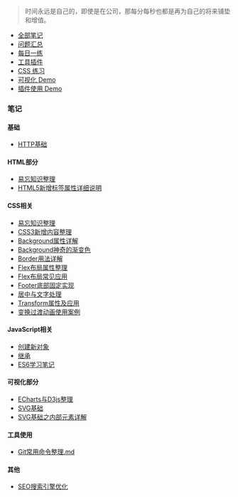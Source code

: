 > 时间永远是自己的，即使是在公司，那每分每秒也都是再为自己的将来铺垫和增值。

* [全部笔记](https://github.com/junruchen/junruchen.github.io/wiki)
* [问题汇总](https://github.com/junruchen/junruchen.github.io/wiki/%E9%97%AE%E9%A2%98%E6%B1%87%E6%80%BB)
* [每日一练]()
* [工具插件]()
* [CSS 练习]()
* [可视化 Demo]()
* [插件使用 Demo]()

### 笔记
#### 基础
* [HTTP基础](https://github.com/junruchen/junruchen.github.io/wiki/HTTP-%E5%9F%BA%E7%A1%80%E6%95%B4%E7%90%86)

#### HTML部分
* [易忘知识整理](https://github.com/junruchen/junruchen.github.io/wiki/HTML-%E6%98%93%E5%BF%98%E7%9F%A5%E8%AF%86%E6%95%B4%E7%90%86)
* [HTML5新增标签属性详细说明](https://github.com/junruchen/junruchen.github.io/wiki/HTML-HTML5%E6%96%B0%E5%A2%9E%E6%A0%87%E7%AD%BE%E5%B1%9E%E6%80%A7%E6%95%B4%E7%90%86)

#### CSS相关
* [易忘知识整理](https://github.com/junruchen/junruchen.github.io/wiki/CSS-%E6%98%93%E5%BF%98%E7%9F%A5%E8%AF%86%E6%95%B4%E7%90%86)
* [CSS3新增内容整理](https://github.com/junruchen/junruchen.github.io/wiki/CSS-CSS3%E6%96%B0%E5%A2%9E%E5%86%85%E5%AE%B9%E6%95%B4%E7%90%86)
* [Background属性详解](https://github.com/junruchen/junruchen.github.io/wiki/CSS-Background%E5%B1%9E%E6%80%A7%E8%AF%A6%E8%A7%A3)
* [Background神奇的渐变色](https://github.com/junruchen/junruchen.github.io/wiki/CSS-Background%E7%A5%9E%E5%A5%87%E7%9A%84%E6%B8%90%E5%8F%98%E8%89%B2)
* [Border用法详解](https://github.com/junruchen/junruchen.github.io/wiki/CSS-Border%E7%94%A8%E6%B3%95%E8%AF%A6%E8%A7%A3)
* [Flex布局属性整理](https://github.com/junruchen/junruchen.github.io/wiki/CSS-Flex%E5%B8%83%E5%B1%80%E5%B1%9E%E6%80%A7%E6%95%B4%E7%90%86)
* [Flex布局常见应用](https://github.com/junruchen/junruchen.github.io/wiki/CSS-Flex%E5%B8%83%E5%B1%80%E5%B8%B8%E8%A7%81%E5%BA%94%E7%94%A8)
* [Footer底部固定实现](https://github.com/junruchen/junruchen.github.io/wiki/CSS-Footer%E5%BA%95%E9%83%A8%E5%9B%BA%E5%AE%9A%E5%AE%9E%E7%8E%B0)
* [居中与文字处理](https://github.com/junruchen/junruchen.github.io/wiki/CSS-%E5%B1%85%E4%B8%AD%E4%B8%8E%E6%96%87%E5%AD%97%E5%A4%84%E7%90%86)
* [Transform属性及应用](https://github.com/junruchen/junruchen.github.io/wiki/CSS-Transform%E5%B1%9E%E6%80%A7%E5%8F%8A%E5%BA%94%E7%94%A8)
* [变换过渡动画使用案例](https://github.com/junruchen/junruchen.github.io/wiki/CSS-%E5%8F%98%E6%8D%A2%E8%BF%87%E6%B8%A1%E5%8A%A8%E7%94%BB%E4%BD%BF%E7%94%A8%E6%A1%88%E4%BE%8B)

#### JavaScript相关
* [创建新对象](https://github.com/junruchen/junruchen.github.io/wiki/JS-%E5%88%9B%E5%BB%BA%E6%96%B0%E5%AF%B9%E8%B1%A1)
* [继承](https://github.com/junruchen/junruchen.github.io/wiki/JS-%E7%BB%A7%E6%89%BF)
* [ES6学习笔记]()

#### 可视化部分
* [ECharts与D3js整理](https://github.com/junruchen/junruchen.github.io/wiki/ECharts%E4%B8%8ED3js)
* [SVG基础](https://github.com/junruchen/junruchen.github.io/wiki/SVG%E5%9F%BA%E7%A1%80)
* [SVG基础之内部元素详解](https://github.com/junruchen/junruchen.github.io/wiki/SVG%E5%9F%BA%E7%A1%80%E4%B9%8B%E5%86%85%E9%83%A8%E5%85%83%E7%B4%A0)

#### 工具使用
* [Git常用命令整理.md](https://github.com/junruchen/junruchen.github.io/wiki/Git%E5%B8%B8%E7%94%A8%E5%91%BD%E4%BB%A4%E6%95%B4%E7%90%86)

#### 其他
* [SEO搜索引擎优化](https://github.com/junruchen/junruchen.github.io/wiki/SEO%E6%90%9C%E7%B4%A2%E5%BC%95%E6%93%8E%E4%BC%98%E5%8C%96)
